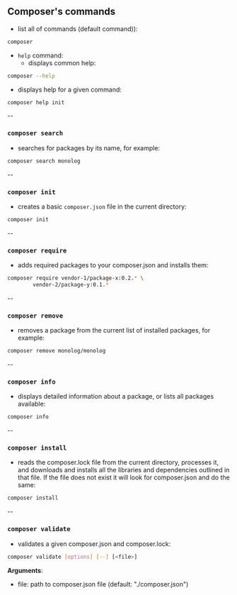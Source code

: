 ## Composer's commands

* list all of commands (default command)):
```bash
composer
```
* `help` command:
  * displays common help:
```bash
composer --help
```
  * displays help for a given command:
```bash
composer help init
```

--

### `composer search`

* searches for packages by its name, for example:
```bash
composer search monolog
```

--

### `composer init`

* creates a basic `composer.json` file in the current directory:
```bash
composer init
```

--

### `composer require`

* adds required packages to your composer.json and installs them:
```bash
composer require vendor-1/package-x:0.2.* \
        vendor-2/package-y:0.1.*
```

--

### `composer remove`

* removes a package from the current list of installed packages, for example:
```bash
composer remove monolog/monolog
```

--

### `composer info`

* displays detailed information about a package, or lists all packages available:
```bash
composer info
```

--

### `composer install`

* reads the composer.lock file from
  the current directory, processes it, and downloads and installs all the
  libraries and dependencies outlined in that file. If the file does not
  exist it will look for composer.json and do the same:
```bash
composer install
```

--

### `composer validate`

* validates a given composer.json and composer.lock:
```bash
composer validate [options] [--] [<file>]
```
__Arguments__:
  * file: path to composer.json file (default: "./composer.json")